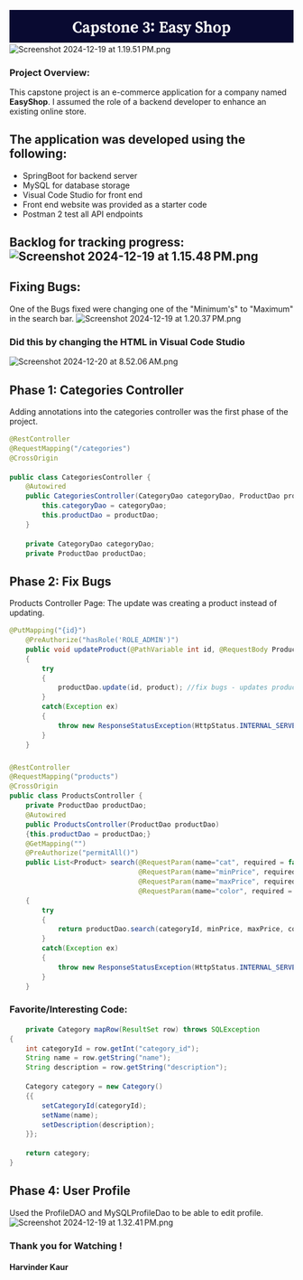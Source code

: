 ![Capstone_3__Easy_Shop (1).png](src/main/java/Capstone_3__Easy_Shop%20%281%29.png)
![Screenshot 2024-12-19 at 1.19.51 PM.png](src/main/java/Screenshot%202024-12-19%20at%201.19.51%E2%80%AFPM.png)
### Project Overview:
This capstone project is an e-commerce application for a company named **EasyShop**. I assumed the role of a backend developer to enhance an existing online store. 

## The application was developed using the following: 
- SpringBoot for backend server 
- MySQL for database storage 
- Visual Code Studio for front end 
- Front end website was provided as a starter code 
- Postman 2 test all API endpoints 

## Backlog for tracking progress:![Screenshot 2024-12-19 at 1.15.48 PM.png](src/main/java/Screenshot%202024-12-19%20at%201.15.48%E2%80%AFPM.png)

## Fixing Bugs:
One of the Bugs fixed were changing one of the "Minimum's" to "Maximum" in the search bar.
![Screenshot 2024-12-19 at 1.20.37 PM.png](src/main/java/Screenshot%202024-12-19%20at%201.20.37%E2%80%AFPM.png)
###
### Did this by changing the HTML in Visual Code Studio
![Screenshot 2024-12-20 at 8.52.06 AM.png](src/main/java/Screenshot%202024-12-20%20at%208.52.06%E2%80%AFAM.png)
## Phase 1: Categories Controller 
Adding annotations into the categories controller was the first phase of the project. 
``` Java
@RestController
@RequestMapping("/categories") 
@CrossOrigin 

public class CategoriesController {
    @Autowired
    public CategoriesController(CategoryDao categoryDao, ProductDao productDao) {  //CREATED CONSTRUCTORS HERE
        this.categoryDao = categoryDao;
        this.productDao = productDao;
    }

    private CategoryDao categoryDao;
    private ProductDao productDao;
```
###
## Phase 2: Fix Bugs 
Products Controller Page: The update was creating a product instead of updating. 
```Java
@PutMapping("{id}")
    @PreAuthorize("hasRole('ROLE_ADMIN')")
    public void updateProduct(@PathVariable int id, @RequestBody Product product) // search
    {
        try
        {
            productDao.update(id, product); //fix bugs - updates product (changed create to update)
        }
        catch(Exception ex)
        {
            throw new ResponseStatusException(HttpStatus.INTERNAL_SERVER_ERROR, "Oops... our bad.");
        }
    }
```
###
```Java
@RestController
@RequestMapping("products")
@CrossOrigin
public class ProductsController {
    private ProductDao productDao;
    @Autowired
    public ProductsController(ProductDao productDao)
    {this.productDao = productDao;}
    @GetMapping("")
    @PreAuthorize("permitAll()")
    public List<Product> search(@RequestParam(name="cat", required = false) Integer categoryId,
                                @RequestParam(name="minPrice", required = false) BigDecimal minPrice,
                                @RequestParam(name="maxPrice", required = false) BigDecimal maxPrice,
                                @RequestParam(name="color", required = false) String color)
    {
        try
        {
            return productDao.search(categoryId, minPrice, maxPrice, color);
        }
        catch(Exception ex)
        {
            throw new ResponseStatusException(HttpStatus.INTERNAL_SERVER_ERROR, "Oops... our bad.");
        }
    }

```
### Favorite/Interesting Code: 
```Java
    private Category mapRow(ResultSet row) throws SQLException
{
    int categoryId = row.getInt("category_id");
    String name = row.getString("name");
    String description = row.getString("description");

    Category category = new Category()
    {{
        setCategoryId(categoryId);
        setName(name);
        setDescription(description);
    }};

    return category;
}
```


## Phase 4: User Profile 
Used the ProfileDAO and MySQLProfileDao to be able to edit profile. 
![Screenshot 2024-12-19 at 1.32.41 PM.png](src/main/java/Screenshot%202024-12-19%20at%201.32.41%E2%80%AFPM.png)

### Thank you for Watching ! 
#### Harvinder Kaur 